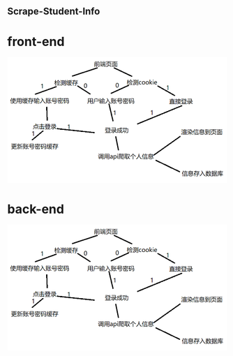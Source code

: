 ## Scrape-Student-Info
# front-end
![image](https://github.com/Escaay/Scrape-Student-Info/blob/master/img/qianduan.png)
# back-end
![image](https://github.com/Escaay/Scrape-Student-Info/blob/master/img/qianduan.png)
